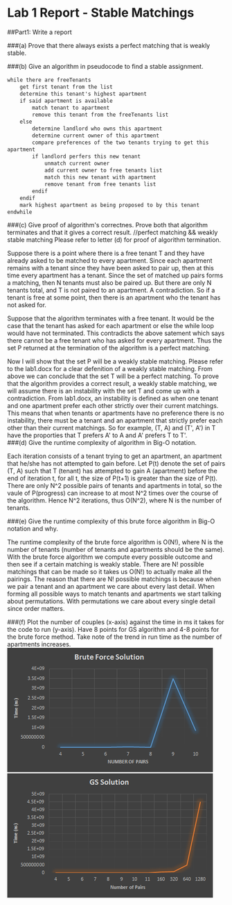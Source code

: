 # Lab 1 Report - Stable Matchings

##Part1: Write a report

###(a) Prove that there always exists a perfect matching that is weakly stable.

###(b) Give an algorithm in pseudocode to find a stable assignment.
	
	while there are freeTenants
		get first tenant from the list
		determine this tenant's highest apartment 
		if said apartment is available 
			match tenant to apartment
			remove this tenant from the freeTenants list
		else 
			determine landlord who owns this apartment
			determine current owner of this apartment
			compare preferences of the two tenants trying to get this apartment
			if landlord perfers this new tenant 
				unmatch current owner
				add current owner to free tenants list
				match this new tenant with apartment
				remove tenant from free tenants list
			endif
		endif
		mark highest apartment as being proposed to by this tenant
	endwhile

###(c) Give proof of algorithm's correctnes. Prove both that algorithm terminates and that it gives a correct result.
//perfect matching && weakly stable matching 
Please refer to letter (d) for proof of algorithm termination.

Suppose there is a point where there is a free tenant T and they have already asked to be matched to every apartment. Since each apartment remains with a tenant since they have been asked to pair up, then at this time every apartment has a tenant. Since the set of matched up pairs forms a matching, then N tenants must also be paired up. But there are only N tenants total, and T is not paired to an apartment. A contradiction. So if a tenant is free at some point, then there is an apartment who the tenant has not asked for. 

Suppose that the algorithm terminates with a free tenant. It would be the case that the tenant has asked for each apartment or else the while loop would have not terminated. This contradicts the above satement which says there cannot be a free tenant who has asked for every apartment. Thus the set P returned at the termination of the algorithm is a perfect matching. 

Now I will show that the set P will be a weakly stable matching. Please refer to the lab1.docx for a clear defenition of a weakly stable matching. From above we can conclude that the set T will be a perfect matching. To prove that the algorithm provides a correct result, a weakly stable matching, we will assume there is an instability with the set T and come up with a contradiction. From lab1.docx, an instability is defined as when one tenant and one apartment prefer each other strictly over their current matchings. This means that when tenants or apartments have no preference there is no instability, there must be a tenant and an apartment that strictly prefer each other than their current matchings. So for example, (T, A) and (T', A') in T have the proporties that T prefers A' to A and A' prefers T to T'.  
###(d) Give the runtime complexity of algorithm in Big-O notation.

Each iteration consists of a tenant trying to get an apartment, an apartment that he/she has not attempted to gain before. Let P(t) denote the set of pairs (T, A) such that T (tenant) has attempted to gain A (apartment) before the end of iteration t, for all t, the size of P(t+1) is greater than the size of P(t). There are only N^2 possible pairs of tenants and apartments in total, so the vaule of P(progress) can increase to at most N^2 times over the course of the algorithm. Hence N^2 iterations, thus O(N^2), where N is the number of tenants.

###(e) Give the runtime complexity of this brute force algorithm in Big-O notation and why.

The runtime complexity of the brute force algorithm is O(N!), where N is the number of tenants (number of tenants and apartments should be the same). With the brute force algorithm we compute every possible outcome and then see if a certain matching is weakly stable. There are N! possible matchings that can be made so it takes us O(N!) to actually make all the pairings. The reason that there are N! possible matchings is because when we pair a tenant and an apartment we care about every last detail. When forming all possible ways to match tenants and apartments we start talking about permutations. With permutations we care about every single detail since order matters.

###(f)  Plot the number of couples (x-axis) against the time in ms it takes for the code to run (y-axis). Have 8 points for GS algorithm and 4-8 points for the brute force method. Take note of the trend in run time as the number of apartments increases.
	![Brute Force Graph](Lab1Charts/BrutoForce.png)
	![GS Graph](Lab1Charts/GSSolution.png)
